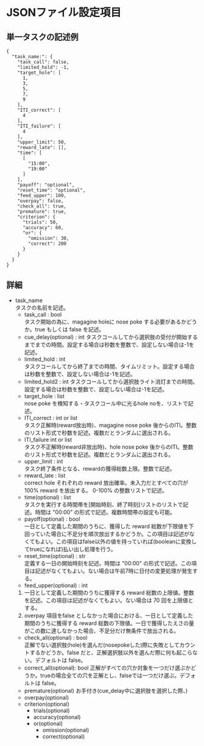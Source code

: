# JSONファイル設定項目
## 単一タスクの記述例
```
{
  "task_name:": {
    "task_call": false,
    "limited_hold": -1,
    "target_hole": [
      1,
      3,
      5,
      7,
      9
    ],
    "ITI_correct": [
      4
    ],
    "ITI_failure": [
      4
    ],
    "upper_limit": 50,
    "reward_late": [],
    "time": [
      [
        "15:00",
        "19:00"
      ]
    ],
    "payoff": "optional",
    "reset_time": "optional",
    "feed_upper": 100,
    "overpay": false,
    "check_all": true,
    "premature": true,
    "criterion": {
      "trials": 50,
      "accuracy": 60,
      "or": {
        "omission": 30,
        "correct": 200
      }
    }
  }
}

```
## 詳細
- task_name  
タスクの名前を記述。
  - task_call : bool   
  タスク開始の為に、magagine holeに nose poke する必要があるかどうか。true もしくは false を記述。
  - cue_delay(optional) : int
  タスクコールしてから選択肢の受付が開始するまでまでの時間。設定する場合は秒数を整数で、設定しない場合は-1を記述。
  - limited_hold : int    
  タスクコールしてから終了までの時間、タイムリミット。設定する場合は秒数を整数で、設定しない場合は-1を記述。
  - limited_hold2 : int
  タスクコールしてから選択肢ライト消灯までの時間。設定する場合は秒数を整数で、設定しない場合は-1を記述。
  - target_hole : list  
  nose poke を検知する・タスクコール中に光るhole noを、リストで記述。
  - ITI_correct : int or list  
  タスク正解時(reward放出時)、magagine nose poke 後からのITI。整数のリスト形式で秒数を記述。複数だとランダムに選出される。
  - ITI_failure int or list  
  タスク不正解時(reward非放出時)、hole nose poke 後からのITI。整数のリスト形式で秒数を記述。複数だとランダムに選出される。
  - upper_limit : int  
  タスク終了条件となる、rewardの獲得総数上限。整数で記述。
  - reward_late : list   
  correct hole それぞれの reward 放出確率。未入力だとすべての穴が100% reward を放出する。 0-100% の整数リストで記述。
  - time(optional) : list  
  タスクを実行する時間帯を[開始時刻、終了時刻]リストのリストで記述。時間は "00:00" の形式で記述。複数時間帯の設定も可能。
  - payoff(optional) : bool   
  一日として定義した期間のうちに、獲得した reward 総数が下限値を下回っていた場合に不足分を順次放出するかどうか。この項目は記述がなくてもよい。この項目はfalse以外の値を持っていれば(booleanに変換してtrueになれば)払い出し処理を行う。
  - reset_time(optional) : str   
  定義する一日の開始時刻を記述。時間は "00:00" の形式で記述。この項目は記述がなくてもよい。ない場合は午前7時に日付の変更処理が発生する。
  - feed_upper(optional) : int   
  1. 一日として定義した期間のうちに獲得する reward 総数の上限値。整数を記述。この項目は記述がなくてもよい。ない場合は 70 回を上限値とする。
  1. overpay 項目をfalse としなかった場合における、一日として定義した期間のうちに獲得する reward 総数の下限値。一日で獲得したえさの量がこの数に達しなかった場合、不足分だけ無条件で放出される。
  - check_all(optional) : bool  
  正解でない選択肢(hole)を選んだ(nosepokeした)際に失敗としてカウントするかどうか。false だと、正解選択肢以外を選んだ際に何も起こらない。デフォルトは false。
  - correct_all(optional): bool
  正解がすべての穴か対象を一つだけ選ぶかどうか。trueの場合全ての穴を正解とし、falseでは一つだけ選ぶ。デフォルトは false。
  - premature(optional)
  お手付き(cue_delay中に選択肢を選択した際、)
  - overpay(optional)   
  - criterion(optional)   
    - trials(optional)   
    - accuracy(optional)   
    - or(optional)   
      - omission(optional)   
      - correct(optional)   
